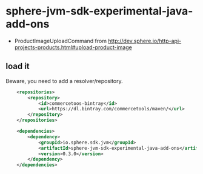 # sphere-jvm-sdk-experimental-java-add-ons

* ProductImageUploadCommand from http://dev.sphere.io/http-api-projects-products.html#upload-product-image

## load it

Beware, you need to add a resolver/repository.

```xml
    <repositories>
        <repository>
            <id>commercetoos-bintray</id>
            <url>https://dl.bintray.com/commercetools/maven/</url>
        </repository>
    </repositories>

    <dependencies>
        <dependency>
            <groupId>io.sphere.sdk.jvm</groupId>
            <artifactId>sphere-jvm-sdk-experimental-java-add-ons</artifactId>
            <version>0.3.0</version>
        </dependency>
    </dependencies>
```
